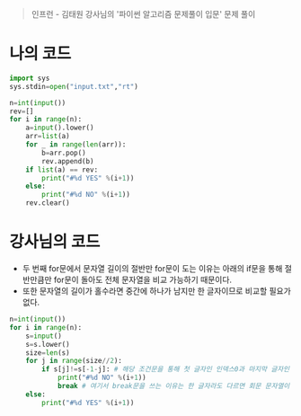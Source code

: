 > 인프런 - 김태원 강사님의 '파이썬 알고리즘 문제풀이 입문' 문제 풀이

# 나의 코드
```python
import sys
sys.stdin=open("input.txt","rt")

n=int(input())
rev=[]
for i in range(n):
    a=input().lower()
    arr=list(a)
    for _ in range(len(arr)):
        b=arr.pop()
        rev.append(b)
    if list(a) == rev:
        print("#%d YES" %(i+1))
    else:
        print("#%d NO" %(i+1))
    rev.clear()
```

# 강사님의 코드
- 두 번째 for문에서 문자열 길이의 절반만 for문이 도는 이유는 아래의 if문을 통해 절반만큼만 for문이 돌아도 전체 문자열을 비교 가능하기 때문이다.
- 또한 문자열의 길이가 홀수라면 중간에 하나가 남지만 한 글자이므로 비교할 필요가 없다.
```python
n=int(input())
for i in range(n):
    s=input()
    s=s.lower()
    size=len(s)
    for j in range(size//2): 
        if s[j]!=s[-1-j]: # 해당 조건문을 통해 첫 글자인 인덱스0과 마지막 글자인 인덱스-1을 비교할 수 있다.
            print("#%d NO" %(i+1))
            break # 여기서 break문을 쓰는 이유는 한 글자라도 다르면 회문 문자열이 아니므로 for문을 빠져나와야 하기 때문.
    else: 
        print("#%d YES" %(i+1))
```
